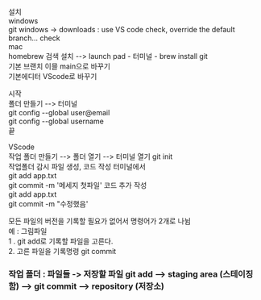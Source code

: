 설치  
windows  
git windows -> downloads : use VS code check, override the default branch... check  
mac  
homebrew 검색 설치 --> launch pad - 터미널 - brew install git  
기본 브랜치 이믈 main으로 바꾸기  
기본에디터 VScode로 바꾸기  
  
시작  
폴더 만들기 --> 터미널  
git config --global user@email   
git config --global username  
끝  
  
VScode  
작업 폴더 만들기 --> 폴더 열기 --> 터미널 열기
git init  
작업폴더 감시
파일 생성, 코드 작성
터미널에서  
git add app.txt  
git commit -m '메세지 첫파일'
코드 추가 작성  
git add app.txt  
git commit -m "수정했음'  

모든 파일의 버전을 기록할 필요가 없어서 명령어가 2개로 나뉨  
예 : 그림파일  
1 . git add로 기록할 파일을 고른다.  
2. 고른 파일을 기록명령 git commit  
### 작업 폴더 : 파일들 -> 저장할 파일 git add --> staging area (스테이징함) --> git commit --> repository (저장소)  

